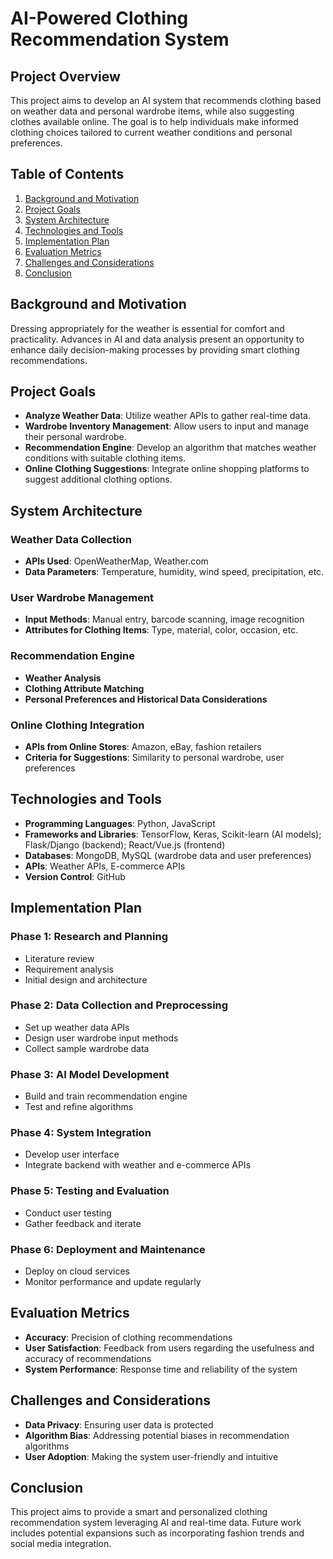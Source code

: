 # AI-Powered Clothing Recommendation System

## Project Overview
This project aims to develop an AI system that recommends clothing based on weather data and personal wardrobe items, while also suggesting clothes available online. The goal is to help individuals make informed clothing choices tailored to current weather conditions and personal preferences.

## Table of Contents
1. [Background and Motivation](#background-and-motivation)
2. [Project Goals](#project-goals)
3. [System Architecture](#system-architecture)
4. [Technologies and Tools](#technologies-and-tools)
5. [Implementation Plan](#implementation-plan)
6. [Evaluation Metrics](#evaluation-metrics)
7. [Challenges and Considerations](#challenges-and-considerations)
8. [Conclusion](#conclusion)

## Background and Motivation
Dressing appropriately for the weather is essential for comfort and practicality. Advances in AI and data analysis present an opportunity to enhance daily decision-making processes by providing smart clothing recommendations.

## Project Goals
- **Analyze Weather Data**: Utilize weather APIs to gather real-time data.
- **Wardrobe Inventory Management**: Allow users to input and manage their personal wardrobe.
- **Recommendation Engine**: Develop an algorithm that matches weather conditions with suitable clothing items.
- **Online Clothing Suggestions**: Integrate online shopping platforms to suggest additional clothing options.

## System Architecture
### Weather Data Collection
- **APIs Used**: OpenWeatherMap, Weather.com
- **Data Parameters**: Temperature, humidity, wind speed, precipitation, etc.

### User Wardrobe Management
- **Input Methods**: Manual entry, barcode scanning, image recognition
- **Attributes for Clothing Items**: Type, material, color, occasion, etc.

### Recommendation Engine
- **Weather Analysis**
- **Clothing Attribute Matching**
- **Personal Preferences and Historical Data Considerations**

### Online Clothing Integration
- **APIs from Online Stores**: Amazon, eBay, fashion retailers
- **Criteria for Suggestions**: Similarity to personal wardrobe, user preferences

## Technologies and Tools
- **Programming Languages**: Python, JavaScript
- **Frameworks and Libraries**: TensorFlow, Keras, Scikit-learn (AI models); Flask/Django (backend); React/Vue.js (frontend)
- **Databases**: MongoDB, MySQL (wardrobe data and user preferences)
- **APIs**: Weather APIs, E-commerce APIs
- **Version Control**: GitHub

## Implementation Plan
### Phase 1: Research and Planning
- Literature review
- Requirement analysis
- Initial design and architecture

### Phase 2: Data Collection and Preprocessing
- Set up weather data APIs
- Design user wardrobe input methods
- Collect sample wardrobe data

### Phase 3: AI Model Development
- Build and train recommendation engine
- Test and refine algorithms

### Phase 4: System Integration
- Develop user interface
- Integrate backend with weather and e-commerce APIs

### Phase 5: Testing and Evaluation
- Conduct user testing
- Gather feedback and iterate

### Phase 6: Deployment and Maintenance
- Deploy on cloud services
- Monitor performance and update regularly

## Evaluation Metrics
- **Accuracy**: Precision of clothing recommendations
- **User Satisfaction**: Feedback from users regarding the usefulness and accuracy of recommendations
- **System Performance**: Response time and reliability of the system

## Challenges and Considerations
- **Data Privacy**: Ensuring user data is protected
- **Algorithm Bias**: Addressing potential biases in recommendation algorithms
- **User Adoption**: Making the system user-friendly and intuitive

## Conclusion
This project aims to provide a smart and personalized clothing recommendation system leveraging AI and real-time data. Future work includes potential expansions such as incorporating fashion trends and social media integration.

